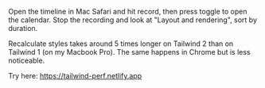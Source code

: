 Open the timeline in Mac Safari and hit record, then press toggle to open
the calendar. Stop the recording and look at "Layout and rendering", sort
by duration.

Recalculate styles takes around 5 times longer on Tailwind 2 than on
Tailwind 1 (on my Macbook Pro). The same happens in Chrome but is less
noticeable.

Try here: https://tailwind-perf.netlify.app

